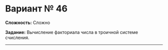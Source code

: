 # Вариант № 46
**Сложность:** Сложно

**Задание:**  Вычисление факториала числа в троичной системе счисления.

---